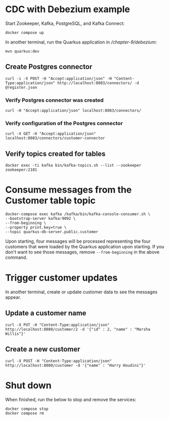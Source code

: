 # CDC with Debezium example

Start Zookeeper, Kafka, PostgreSQL, and Kafka Connect:

```shell
docker compose up
```

In another terminal, run the Quarkus application in _/chapter-9/debezium_:

```shell
mvn quarkus:dev
```

## Create Postgres connector

```shell
curl -i -X POST -H "Accept:application/json" -H "Content-Type:application/json" http://localhost:8083/connectors/ -d @register.json
```

### Verify Postgres connector was created

```shell
curl -H "Accept:application/json" localhost:8083/connectors/
```

### Verify configuration of the Postgres connector

```shell
curl -X GET -H "Accept:application/json" localhost:8083/connectors/customer-connector
```

## Verify topics created for tables

```shell
docker exec -ti kafka bin/kafka-topics.sh --list --zookeeper zookeeper:2181
```

# Consume messages from the Customer table topic

```shell
docker-compose exec kafka /kafka/bin/kafka-console-consumer.sh \
--bootstrap-server kafka:9092 \
--from-beginning \
--property print.key=true \
--topic quarkus-db-server.public.customer
```

Upon starting, four messages will be processed representing the four customers that were loaded
by the Quarkus application upon starting.
If you don't want to see those messages,
remove `--from-beginning` in the above command.

# Trigger customer updates

In another terminal, create or update customer data to see the messages appear.

## Update a customer name

```shell
curl -X PUT -H "Content-Type:application/json" http://localhost:8080/customer/2 -d '{"id" : 2, "name" : "Marsha Willis"}'
```

## Create a new customer

```shell
curl -X POST -H "Content-Type:application/json" http://localhost:8080/customer -d '{"name" : "Harry Houdini"}'
```

# Shut down

When finished, run the below to stop and remove the services:

```shell
docker compose stop
docker compose rm
```
